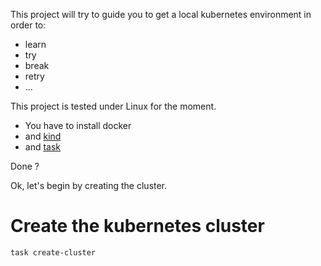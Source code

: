 This project will try to guide you to get a local kubernetes environment in order to:

* learn
* try
* break
* retry
* ...


This project is tested under Linux for the moment.


* You have to install docker
* and [kind](https://kind.sigs.k8s.io/)
* and [task](https://taskfile.dev/)

Done ?

Ok, let's begin by creating the cluster.

# Create the kubernetes cluster

```
task create-cluster
```

